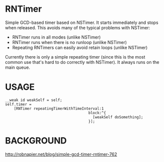 RNTimer
=======

Simple GCD-based timer based on NSTimer. It starts immediately and stops when released. 
This avoids many of the typical problems with NSTimer:

* RNTimer runs in all modes (unlike NSTimer)
* RNTimer runs when there is no runloop (unlike NSTimer)
* Repeating RNTimers can easily avoid retain loops (unlike NSTimer)

Currently there is only a simple repeating timer (since this is the most common use that's 
hard to do correctly with NSTimer). It always runs on the main queue.

USAGE
=====
    __weak id weakSelf = self;
    self.timer =
        [RNTimer repeatingTimerWithTimeInterval:1
                                          block:^{
                                            [weakSelf doSomething];
                                          }];

BACKGROUND
==========
http://robnapier.net/blog/simple-gcd-timer-rntimer-762